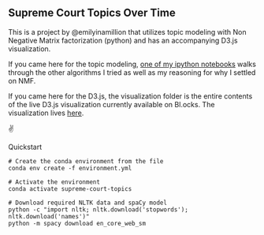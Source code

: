 ## Supreme Court Topics Over Time

This is a project by @emilyinamillion that utilizes topic modeling with Non Negative Matrix factorization (python) and has an accompanying D3.js visualization. 

If you came here for the topic modeling, [one of my ipython notebooks](https://github.com/emilyinamillion/supreme-court-topics-overtime/blob/master/pipeline/Step4_pipeline_Model-testing.ipynb) walks through the other algorithms I tried as well as my reasoning for why I settled on NMF.

If you came here for the D3.js, the visualization folder is the entire contents of the live D3.js visualization currently available on Bl.ocks. The visualization lives [here](https://emilyinamillion.me/supreme-court-topics-visualization/index.html).

:v:


Quickstart 

```
# Create the conda environment from the file
conda env create -f environment.yml

# Activate the environment
conda activate supreme-court-topics

# Download required NLTK data and spaCy model
python -c "import nltk; nltk.download('stopwords'); nltk.download('names')"
python -m spacy download en_core_web_sm
```